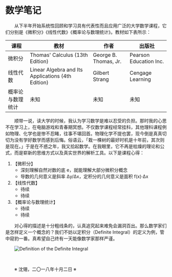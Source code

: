# 数学笔记

&emsp;&emsp;从下半年开始系统性回顾和学习具有代表性而且应用广泛的大学数学课程，它们分别是《微积分》《线性代数》《概率论与数理统计》。教材如下表所示：

课程 | 教材 | 作者 | 出版社
----- | ----- | ----- | -----
微积分 | Thomas' Calculus (13th Edition) | George B. Thomas, Jr. | Pearson Education Inc.
线性代数 | Linear Algebra and Its Applications (4th Edition) | Gilbert Strang | Cengage Learning
概率论与数理统计 | 未知 | 未知 | 未知

&emsp;&emsp;顺带一说，读大学的时候，我认为学习数学是难以忍受的负担。那时我的心思不在学习上，在电脑游戏和青春期冥想。不仅数学课程经常挂科，其他理科课程例如物理、化学也是惨不忍睹，往事不堪回首。物理化学不提也罢，现今倒是真真切切为没有学好数学而感到后悔。俗语云，「栽一棵树的最好时机是十年前，其次则是现在。」于是在不惑之年，我又拾起数学。在我眼里，它不再是枯燥的理论和公式，而是崭新的思维方式以及真实世界的解析工具。以下是课程心得：

1. 【微积分】
    - 深刻理解自然对数的底 e，就能理解大部分微积分概念
    - 导数的几何意义是斜率 Δy/Δx，定积分的几何意义是面积 f(x)·Δx
2. 【线性代数】
    - 待续
    - 待续
3. 【概率论与数理统计】
    - 待续
    - 待续

&emsp;&emsp;对心得的描述是十分粗线条的，认真追究起来难免会漏洞百出。那么数学家们是怎样定义一个概念的？我们不妨以定积分（Definite Integral）的定义为例，管中窥豹一番。真希望自己终有一天能像数学家那样严谨。

&emsp;&emsp;![Definition of the Definite Integral](https://github.com/voyageplanet/plan42/blob/master/99_file/01_img/20181003-definition-of-the-definite-integral.png)

&emsp;&emsp;

&emsp;&emsp;※ 沈翎，二〇一八年十月二日 ※